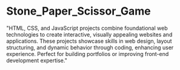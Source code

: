 # Stone_Paper_Scissor_Game
"HTML, CSS, and JavaScript projects combine foundational web technologies to create interactive, visually appealing websites and applications. These projects showcase skills in web design, layout structuring, and dynamic behavior through coding, enhancing user experience. Perfect for building portfolios or improving front-end development expertise."
